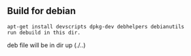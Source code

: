 Build for debian
----------------

```
apt-get install devscripts dpkg-dev debhelpers debianutils
run debuild in this dir.
```

deb file will be in dir up (./..)

